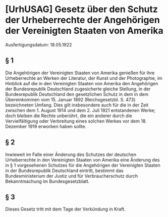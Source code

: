 # [UrhUSAG] Gesetz über den Schutz der Urheberrechte der Angehörigen der Vereinigten Staaten von Amerika

Ausfertigungsdatum: 18.05.1922

 

## § 1

Die Angehörigen der Vereinigten Staaten von Amerika genießen für ihre Urheberrechte an Werken der Literatur, der Kunst und der Photographie, im Hinblick auf die in den Vereinigten Staaten von Amerika den Angehörigen der Bundesrepublik Deutschland zugesicherte gleiche Stellung, in der Bundesrepublik Deutschland den gesetzlichen Schutz in dem in dem Übereinkommen vom 15. Januar 1892 (Reichsgesetzbl. S. 473) bezeichneten Umfang. Dies gilt insbesondere auch für die in der Zeit zwischen dem 1. August 1914 und dem 2. Juli 1921 entstandenen Werke; doch bleiben die Rechte unberührt, die ein anderer durch die Vervielfältigung oder Verbreitung eines solchen Werkes vor dem 18. Dezember 1919 erworben haben sollte.


## § 2

Inwieweit im Falle einer Änderung des Schutzes der deutschen Urheberrechte in den Vereinigten Staaten von Amerika eine Änderung des in § 1 vorgesehenen Schutzes für die Angehörigen der Vereinigten Staaten in der Bundesrepublik Deutschland eintritt, bestimmt das Bundesministerium der Justiz und für Verbraucherschutz durch Bekanntmachung im Bundesgesetzblatt.


## § 3

Dieses Gesetz tritt mit dem Tage der Verkündung in Kraft.
